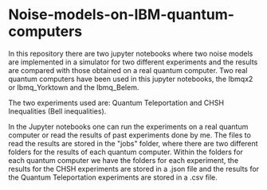 # Noise-models-on-IBM-quantum-computers
In this repository there are two jupyter notebooks where two noise models are implemented in a simulator for two different experiments and the results are compared with those obtained on a real quantum computer. Two real quantum computers have been used in this jupyter notebooks, the Ibmqx2 or Ibmq_Yorktown and the Ibmq_Belem.

The two experiments used are: Quantum Teleportation and CHSH Inequalities (Bell inequalities).


In the Jupyter notebooks one can run the experiments on a real quantum computer or read the results of past experiments done by me. The files to read the results are stored in the "jobs" folder, where there are two different folders for the results of each quantum computer. Within the folders for each quantum computer we have the folders for each experiment, the results for the CHSH experiments are stored in a .json file and the results for the Quantum Teleportation experiments are stored in a .csv file.
